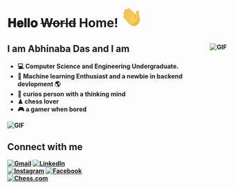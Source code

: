 # <b>𝐇𝐞𝐥𝐥𝐨 <s>World</s> Home! <img src="https://raw.githubusercontent.com/ptprashanttripathi/ptprashanttripathi/master/hi.gif" width="50px">
<img align="right" alt="GIF" height="160px" src="https://media.tenor.com/images/2714cf06b9ae1bba27e31a30ad43997e/tenor.gif"/>

## I am Abhinaba Das and I am 

- 💻 Computer Science and Engineering Undergraduate.
- 🧠 Machine learning Enthusiast and a newbie in backend devlopment 🌎   
- 🤔 curios person with a thinking mind
- ♟  chess lover
- 🎮 a gamer when bored

<img align="left" alt="GIF" src="https://i.gifer.com/En1y.gif" width="500"/>

<br>
<h2>Connect with me</h2>

[![Gmail](https://img.shields.io/badge/-GMAIL-D14836?style=for-the-badge&logo=gmail&logoColor=white)](mailto:abhinaba006@gmail.com) 
[![LinkedIn](https://img.shields.io/badge/-LINKEDIN-007FFF?style=for-the-badge&logo=linkedin&logoColor=white)](https://www.linkedin.com/in/abhinaba-das006/)  
[![Instagram](https://img.shields.io/badge/-INSTAGRAM-ff90d8?style=for-the-badge&logo=instagram&logoColor=white)](https://www.instagram.com/abhinaba__das/) 
[![Facebook](https://img.shields.io/badge/-FACEBOOK-3457D5?style=for-the-badge&logo=facebook&logoColor=white)](https://www.facebook.com/abhinaba.das.94801/)  
[![Chess.com](https://img.shields.io/badge/-CHESS.COM-green?style=for-the-badge&logo=chess.com&logoColor=green)](https://www.chess.com/member/abhinaba006)
